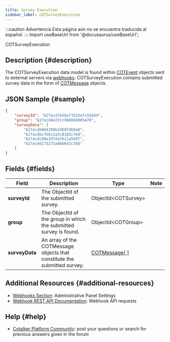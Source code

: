 ```yaml
---
title: Survey Execution
sidebar_label: COTSurveyExecution
---
```


:::caution Advertencia
Esta página aún no se encuentra traducida al español.
:::
import useBaseUrl from '@docusaurus/useBaseUrl';

<span className="hero__subtitle">COTSurveyExecution</span>

## Description {#description}

The COTSurveyExecution data model is found within [COTEvent](/docs/documentation/models/webhooks/event) objects sent to external servers via [webhooks](/docs/documentation/admin/admin_webhooks). COTSurveyExecution contains submitted survey data in the form of [COTMessage](/docs/documentation/models/communication/model_messages) objects.

## JSON Sample {#sample}
```json
{ 
    "surveyId": "627acd7e58a77633efc55b69",
    "group": "627acd8437cc96869d805470", 
    "surveyData": [
        "627acdb064399b2d607d69a0",
        "627acdbc7bbc2a5c8102c7e9",
        "627acdc90e3dfdafb11a59d7",
        "627acdd173275a80b642c368"
    ]
}
```

## Fields {#fields}

Field | Description | Type | Note
--- | --- | --- | ---
**surveyId** | The ObjectId of the submitted survey. | ObjectId<COTSurvey\> |
**group** | The ObjectId of the group in which the submitted survey is found. | ObjectId<COTGroup\> |
**surveyData** | An array of the COTMessage objects that constitute the submitted survey. | [COTMessage[ ]](/docs/documentation/models/communication/model_messages) |



## Additional Resources {#additional-resources}
- [Webhooks Section](/docs/documentation/admin/admin_webhooks): Administrative Panel Settings
- [Webhook REST API Documentation](/docs/documentation/api/automations/webhooks): Webhook API requests

## Help {#help}

- [Cotalker Platform Community](https://github.com/Cotalker/documentation/discussions): post your questions or search for previous answers given in the forum
